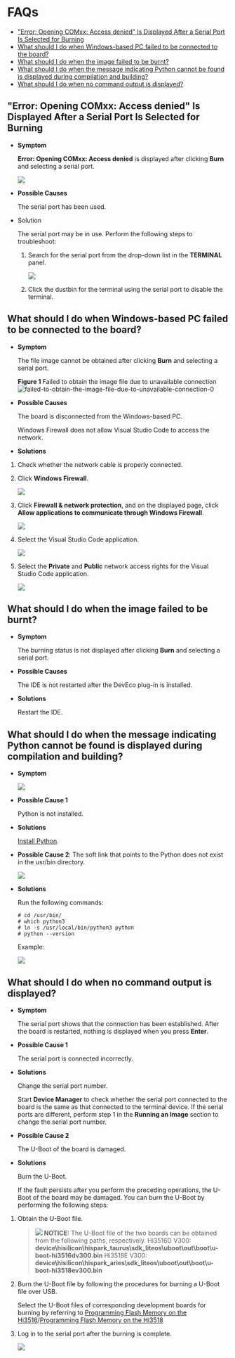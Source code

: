 # FAQs<a name="EN-US_TOPIC_0000001128311064"></a>

-   ["Error: Opening COMxx: Access denied" Is Displayed After a Serial Port Is Selected for Burning](#section1498892119619)
-   [What should I do when Windows-based PC failed to be connected to the board?](#section8512971816)
-   [What should I do when the image failed to be burnt?](#section1767804111198)
-   [What should I do when the message indicating Python cannot be found is displayed during compilation and building?](#en-us_topic_0000001053466255_section1039835245619)
-   [What should I do when no command output is displayed?](#en-us_topic_0000001053466255_section14871149155911)

## "Error: Opening COMxx: Access denied" Is Displayed After a Serial Port Is Selected for Burning<a name="section1498892119619"></a>

-   **Symptom**

    **Error: Opening COMxx: Access denied**  is displayed after clicking  **Burn**  and selecting a serial port.

    ![](figures/failed-to-open-the-serial-port.png)

-   **Possible Causes**

    The serial port has been used.

-   Solution

    The serial port may be in use. Perform the following steps to troubleshoot:

    1.  Search for the serial port from the drop-down list in the  **TERMINAL**  panel.

        ![](figures/terminal-list.png)

    2.  Click the dustbin for the terminal using the serial port to disable the terminal.


## What should I do when Windows-based PC failed to be connected to the board?<a name="section8512971816"></a>

-   **Symptom**

    The file image cannot be obtained after clicking  **Burn**  and selecting a serial port.

    **Figure  1**  Failed to obtain the image file due to unavailable connection<a name="en-us_topic_0000001053466255_fig5218920223"></a>  
    ![](figures/failed-to-obtain-the-image-file-due-to-unavailable-connection-0.png "failed-to-obtain-the-image-file-due-to-unavailable-connection-0")

-   **Possible Causes**

    The board is disconnected from the Windows-based PC.

    Windows Firewall does not allow Visual Studio Code to access the network.

-   **Solutions**

1.  Check whether the network cable is properly connected.
2.  Click  **Windows Firewall**.

    ![](figures/hi3518-network-and-firewall-setting.png)

3.  Click  **Firewall & network protection**, and on the displayed page, click  **Allow applications to communicate through Windows Firewall**.

    ![](figures/hi3518-firewall-and-network-protection.png)

4.  Select the Visual Studio Code application.

    ![](figures/hi3518-selecting-the-visual-studio-code-application.png)

5.  Select the  **Private**  and  **Public**  network access rights for the Visual Studio Code application.

    ![](figures/hi3518-allowing-the-visual-studio-code-application-to-access-the-network.png)


## What should I do when the image failed to be burnt?<a name="section1767804111198"></a>

-   **Symptom**

    The burning status is not displayed after clicking  **Burn**  and selecting a serial port.

-   **Possible Causes**

    The IDE is not restarted after the DevEco plug-in is installed.

-   **Solutions**

    Restart the IDE.


## What should I do when the message indicating Python cannot be found is displayed during compilation and building?<a name="en-us_topic_0000001053466255_section1039835245619"></a>

-   **Symptom**

    ![](figures/hi3518-error-for-not-finding-python.png)


-   **Possible Cause 1**

    Python is not installed.

-   **Solutions**

    [Install Python](../quick-start/quickstart-lite-env-setup-linux.md).

-   **Possible Cause 2**: The soft link that points to the Python does not exist in the usr/bin directory.

    ![](figures/hi3518-reason-no-python-soft-link.png)

-   **Solutions**

    Run the following commands:

    ```
    # cd /usr/bin/
    # which python3
    # ln -s /usr/local/bin/python3 python
    # python --version
    ```

    Example:

    ![](figures/hi3518-solution-set-python-soft-link.png)


## What should I do when no command output is displayed?<a name="en-us_topic_0000001053466255_section14871149155911"></a>

-   **Symptom**

    The serial port shows that the connection has been established. After the board is restarted, nothing is displayed when you press  **Enter**.

-   **Possible Cause 1**

    The serial port is connected incorrectly.

-   **Solutions**

    Change the serial port number.

    Start  **Device Manager**  to check whether the serial port connected to the board is the same as that connected to the terminal device. If the serial ports are different, perform step 1 in the  **Running an Image**  section to change the serial port number.


-   **Possible Cause 2**

    The U-Boot of the board is damaged.

-   **Solutions**

    Burn the U-Boot.

    If the fault persists after you perform the preceding operations, the U-Boot of the board may be damaged. You can burn the U-Boot by performing the following steps:


1.  Obtain the U-Boot file.

    >![](../public_sys-resources/icon-notice.gif) **NOTICE:** 
    >The U-Boot file of the two boards can be obtained from the following paths, respectively.
    >Hi3516D V300:  **device\\hisilicon\\hispark\_taurus\\sdk\_liteos\\uboot\\out\\boot\\u-boot-hi3516dv300.bin**
    >Hi3518E V300:  **device\\hisilicon\\hispark\_aries\\sdk\_liteos\\uboot\\out\\boot\\u-boot-hi3518ev300.bin**

2.  Burn the U-Boot file by following the procedures for burning a U-Boot file over USB.

    Select the U-Boot files of corresponding development boards for burning by referring to  [Programming Flash Memory on the Hi3516](https://device.harmonyos.com/en/docs/ide/user-guides/hi3516_upload-0000001052148681)/[Programming Flash Memory on the Hi3518](https://device.harmonyos.com/en/docs/ide/user-guides/hi3518_upload-0000001057313128)

3.  Log in to the serial port after the burning is complete.

    ![](figures/login-serial-port.png)


